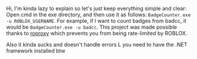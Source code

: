 Hi, I'm kinda lazy to explain so let's just keep everything simple and clear:
Open cmd in the exe directory, and then use it as follows: ``BadgeCounter.exe -u ROBLOX_USERNAME``. For example, if I want to count badges from badcc, it would be ``BadgeCounter.exe -u badcc``.
This project was made possible thanks to [roproxy](https://roproxy.com) which prevents you from being rate-limited by ROBLOX.

Also it kinda sucks and doesn't handle errors L
you need to have the .NET framework installed btw
